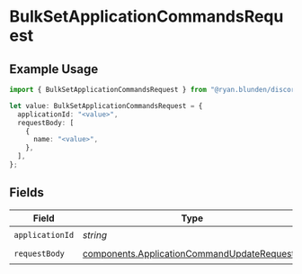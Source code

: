 # BulkSetApplicationCommandsRequest

## Example Usage

```typescript
import { BulkSetApplicationCommandsRequest } from "@ryan.blunden/discord/models/operations";

let value: BulkSetApplicationCommandsRequest = {
  applicationId: "<value>",
  requestBody: [
    {
      name: "<value>",
    },
  ],
};
```

## Fields

| Field                                                                                                      | Type                                                                                                       | Required                                                                                                   | Description                                                                                                |
| ---------------------------------------------------------------------------------------------------------- | ---------------------------------------------------------------------------------------------------------- | ---------------------------------------------------------------------------------------------------------- | ---------------------------------------------------------------------------------------------------------- |
| `applicationId`                                                                                            | *string*                                                                                                   | :heavy_check_mark:                                                                                         | N/A                                                                                                        |
| `requestBody`                                                                                              | [components.ApplicationCommandUpdateRequest](../../models/components/applicationcommandupdaterequest.md)[] | :heavy_check_mark:                                                                                         | N/A                                                                                                        |